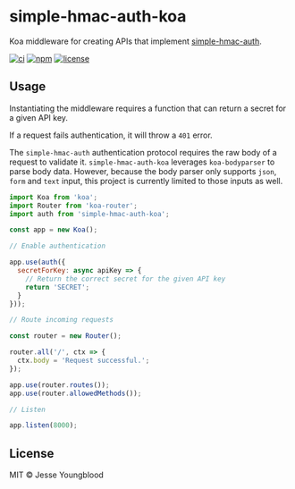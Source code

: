 # simple-hmac-auth-koa

Koa middleware for creating APIs that implement [simple-hmac-auth](https://github.com/jessety/simple-hmac-auth).

[![ci](https://github.com/jessety/simple-hmac-auth-koa/workflows/ci/badge.svg)](https://github.com/jessety/simple-hmac-auth-koa/actions)
[![npm](https://img.shields.io/npm/v/simple-hmac-auth-koa.svg)](https://www.npmjs.com/package/simple-hmac-auth-koa)
[![license](https://img.shields.io/github/license/jessety/simple-hmac-auth-koa.svg)](https://github.com/jessety/simple-hmac-auth-koa/blob/master/LICENSE)

## Usage

Instantiating the middleware requires a function that can return a secret for a given API key.

If a request fails authentication, it will throw a `401` error.

The `simple-hmac-auth` authentication protocol requires the raw body of a request to validate it. `simple-hmac-auth-koa` leverages `koa-bodyparser` to parse body data. However, because the body parser only supports `json`, `form` and `text` input, this project is currently limited to those inputs as well.

```javascript
import Koa from 'koa';
import Router from 'koa-router';
import auth from 'simple-hmac-auth-koa';
```

```javascript
const app = new Koa();

// Enable authentication

app.use(auth({
  secretForKey: async apiKey => {
    // Return the correct secret for the given API key
    return 'SECRET';
  }
}));

// Route incoming requests

const router = new Router();

router.all('/', ctx => {
  ctx.body = 'Request successful.';
});

app.use(router.routes());
app.use(router.allowedMethods());

// Listen

app.listen(8000);
```

## License

MIT © Jesse Youngblood
